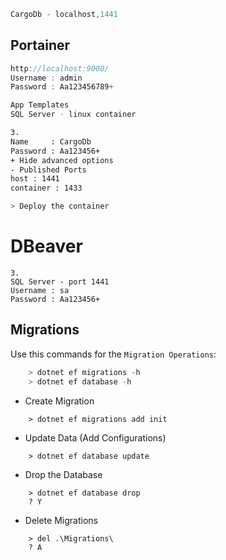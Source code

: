 ```cs
CargoDb - localhost,1441
```

## Portainer
```cs
http://localhost:9000/
Username : admin
Password : Aa123456789+
```

```bash
App Templates
SQL Server - linux container

3.
Name     : CargoDb
Password : Aa123456+ 
+ Hide advanced options
- Published Ports
host : 1441 
container : 1433

> Deploy the container
```

# DBeaver
```
3.
SQL Server - port 1441
Username : sa
Password : Aa123456+
```

## Migrations
Use this commands for the `Migration Operations`:
```cs
    > dotnet ef migrations -h
    > dotnet ef database -h
```
- Create Migration  
```
    > dotnet ef migrations add init 
```
- Update Data   (Add Configurations)
```
    > dotnet ef database update
```
- Drop the Database
```
    > dotnet ef database drop
    ? Y
```
- Delete Migrations
```
    > del .\Migrations\
    ? A
```
